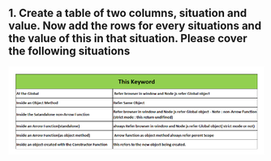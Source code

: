 
## 1. Create a table of two columns, situation and value. Now add the rows for every situations and the value of this in that situation. Please cover the following situations

![code](./images/date.png)
